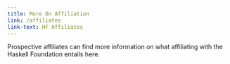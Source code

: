 ```yaml
---
title: More On Affiliation
link: /affiliates
link-text: HF Affiliates
---
```


Prospective affiliates can find more information on what affiliating with the Haskell Foundation entails here.
